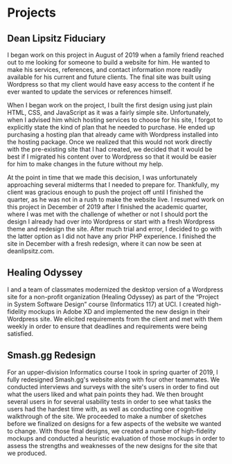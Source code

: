 # Projects

## Dean Lipsitz Fiduciary

I began work on this project in August of 2019 when a family friend reached out to me looking for someone to build a website for him. He wanted to make his services, references, and contact information more readily available for his current and future clients. The final site was built using Wordpress so that my client would have easy access to the content if he ever wanted to update the services or references himself. 

When I began work on the project, I built the first design using just plain HTML, CSS, and JavaScript as it was a fairly simple site. Unfortunately, when I advised him which hosting services to choose for his site, I forgot to explicitly state the kind of plan that he needed to purchase. He ended up purchasing a hosting plan that already came with Wordpress installed into the hosting package. Once we realized that this would not work directly with the pre-existing site that I had created, we decided that it would be best if I migrated his content over to Wordpress so that it would be easier for him to make changes in the future without my help. 

At the point in time that we made this decision, I was unfortunately approaching several midterms that I needed to prepare for. Thankfully, my client was gracious enough to push the project off until I finished the quarter, as he was not in a rush to make the website live. I resumed work on this project in December of 2019 after I finished the academic quarter, where I was met with the challenge of whether or not I should port the design I already had over into Wordpress or start with a fresh Wordpress theme and redesign the site. After much trial and error, I decided to go with the latter option as I did not have any prior PHP experience. I finished the site in December with a fresh redesign, where it can now be seen at deanlipsitz.com.

## Healing Odyssey

I and a team of classmates modernized the desktop version of a Wordpress site for a non-profit organization (Healing Odyssey) as part of the “Project in System Software Design” course (Informatics 117) at UCI. I created high-fidelity mockups in Adobe XD and implemented the new design in their Wordpress site. We elicited requirements from the client and met with them weekly in order to ensure that deadlines and requirements were being satisfied. 

## Smash.gg Redesign

For an upper-division Informatics course I took in spring quarter of 2019, I fully redesigned Smash.gg's website along with four other teammates. We conducted interviews and surveys with the site's users in order to find out what the users liked and what pain points they had. We then brought several users in for several usability tests in order to see what tasks the users had the hardest time with, as well as conducting one cognitive walkthrough of the site. We proceeded to make a number of sketches before we finalized on designs for a few aspects of the website we wanted to change. With those final designs, we created a number of high-fidelity mockups and conducted a heuristic evaluation of those mockups in order to assess the strengths and weaknesses of the new designs for the site that we produced. 